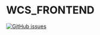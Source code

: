 # WCS_FRONTEND
<a href="https://github.com/balu19999/WCS_FRONTEND/issues"><img alt="GitHub issues" src="https://img.shields.io/github/issues/balu19999/WCS_FRONTEND"></a>

